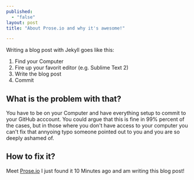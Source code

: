 ```yaml
---
published: 
  - "false"
layout: post
title: "About Prose.io and why it's awesome!"

---
```


Writing a blog post with Jekyll goes like this: 

1. Find your Computer
2. Fire up your favorit editor (e.g. Sublime Text 2)
3. Write the blog post
4. Commit 


## What is the problem with that? 

You have to be on your Computer and have everything setup to commit to your GitHub acccount. You could argue that this is fine in 99% percent of the cases, but in those where you don't have access to your computer you can't fix that annyoing typo someone pointed out to you and you are so deeply ashamed of. 

## How to fix it? 

Meet [Prose.io](http://prose.io) I just found it 10 Minutes ago and am writing this blog post! 


